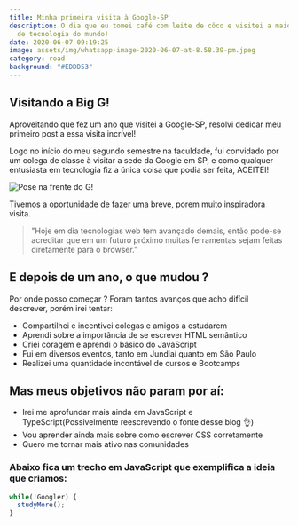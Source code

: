 ```yaml
---
title: Minha primeira visita à Google-SP
description: O dia que eu tomei café com leite de côco e visitei a maior empresa
  de tecnologia do mundo!
date: 2020-06-07 09:19:25
image: assets/img/whatsapp-image-2020-06-07-at-8.58.39-pm.jpeg
category: road
background: "#EDDD53"
---
```

## Visitando a Big G!

Aproveitando que fez um ano que visitei a Google-SP, resolvi dedicar meu primeiro post a essa visita incrível!

Logo no início do meu segundo semestre na faculdade, fui convidado por um colega de classe à visitar a sede da Google em SP, e como qualquer entusiasta em tecnologia fiz a única coisa que podia ser feita, ACEITEI!

![Pose na frente do G!](assets/img/whatsapp-image-2020-06-07-at-8.58.39-pm.jpeg "Eu e a galera mais fera da turma de ADS de 2018!")

Tivemos a oportunidade de fazer uma breve, porem muito inspiradora visita.


> "Hoje em dia tecnologias web tem avançado demais, então pode-se acreditar que em um futuro próximo muitas ferramentas sejam feitas diretamente para o browser."

## E depois de um ano, o que mudou ?

Por onde posso começar ? Foram tantos avanços que acho difícil descrever, porém irei tentar:

* Compartilhei e incentivei colegas e amigos a estudarem
* Aprendi sobre a importância de se escrever HTML semântico
* Criei coragem e aprendi o básico do JavaScript
* Fui em diversos eventos, tanto em Jundiaí quanto em São Paulo
* Realizei uma quantidade incontável de cursos e Bootcamps

## Mas meus objetivos não param por aí:

* Irei me aprofundar mais ainda em JavaScript e TypeScript(Possivelmente reescrevendo o fonte desse blog 👌)
* Vou aprender ainda mais sobre como escrever CSS corretamente
* Quero me tornar mais ativo nas comunidades

### Abaixo fica um trecho em JavaScript que exemplifica a ideia que criamos:

```javascript
while(!Googler) {
  studyMore();
}
```